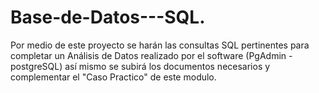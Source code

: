 # Base-de-Datos---SQL.
Por medio de este proyecto se harán las consultas SQL pertinentes para completar un Análisis de Datos realizado por el software (PgAdmin - postgreSQL)  así mismo se subirá los documentos necesarios y complementar el "Caso Practico" de este modulo. 
